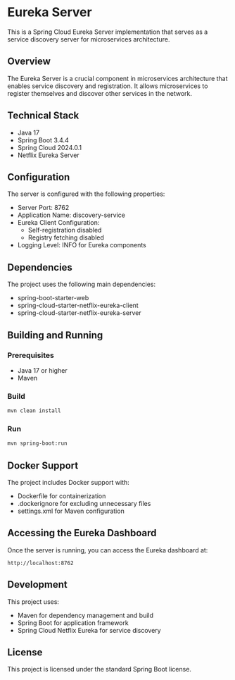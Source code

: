# Eureka Server

This is a Spring Cloud Eureka Server implementation that serves as a service discovery server for microservices architecture.

## Overview

The Eureka Server is a crucial component in microservices architecture that enables service discovery and registration. It allows microservices to register themselves and discover other services in the network.

## Technical Stack

- Java 17
- Spring Boot 3.4.4
- Spring Cloud 2024.0.1
- Netflix Eureka Server

## Configuration

The server is configured with the following properties:
- Server Port: 8762
- Application Name: discovery-service
- Eureka Client Configuration:
  - Self-registration disabled
  - Registry fetching disabled
- Logging Level: INFO for Eureka components

## Dependencies

The project uses the following main dependencies:
- spring-boot-starter-web
- spring-cloud-starter-netflix-eureka-client
- spring-cloud-starter-netflix-eureka-server

## Building and Running

### Prerequisites
- Java 17 or higher
- Maven

### Build
```bash
mvn clean install
```

### Run
```bash
mvn spring-boot:run
```

## Docker Support

The project includes Docker support with:
- Dockerfile for containerization
- .dockerignore for excluding unnecessary files
- settings.xml for Maven configuration

## Accessing the Eureka Dashboard

Once the server is running, you can access the Eureka dashboard at:
```
http://localhost:8762
```

## Development

This project uses:
- Maven for dependency management and build
- Spring Boot for application framework
- Spring Cloud Netflix Eureka for service discovery

## License

This project is licensed under the standard Spring Boot license.